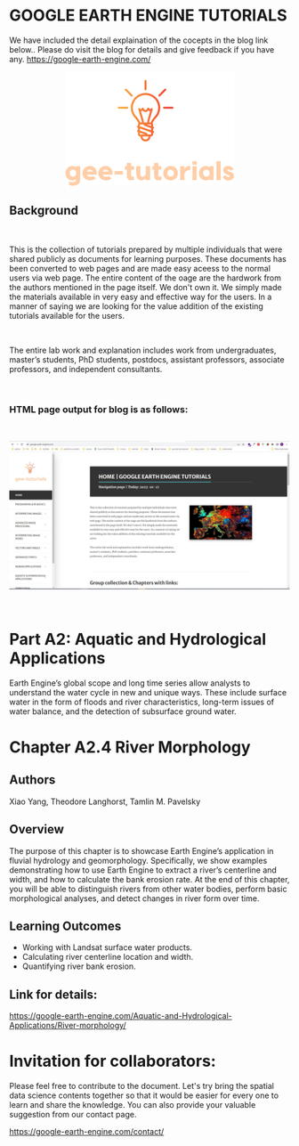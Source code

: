 # GOOGLE EARTH ENGINE TUTORIALS

We have included the detail explaination of the cocepts in the blog link below.. Please do visit the blog for details and give feedback if you have any.
https://google-earth-engine.com/

<p align="center">
    <img src = '../../../logo.png' class="center">
</p>


## Background
<br>

This is the collection of tutorials prepared by multiple individuals that were shared publicly as documents for learning purposes. These documents has been converted to web pages and are made easy aceess to the normal users via web page. The entire content of the oage are the hardwork from the authors mentioned in the page itself. We don't own it. We simply made the materials available in very easy and effective way for the users. In a manner of saying we are looking for the value addition of the existing tutorials available for the users.

<br>

The entire lab work and explanation includes work from undergraduates, master’s students, PhD students, postdocs, assistant professors, associate professors, and independent consultants.

<br>

### HTML page output for blog is as follows:
<br>
<p align="center">
    <img src = '../../../gee-tutorials.jpg' class="center">
</p>
<br>


# Part A2: Aquatic and Hydrological Applications

Earth Engine’s global scope and long time series allow analysts to understand the water cycle in new and unique ways. These include surface water in the form of floods and river characteristics, long-term issues of water balance, and the detection of subsurface ground water.

# Chapter A2.4 River Morphology
## Authors
Xiao Yang, Theodore Langhorst, Tamlin M. Pavelsky



## Overview 
The purpose of this chapter is to showcase Earth Engine’s application in fluvial hydrology and geomorphology. Specifically, we show examples demonstrating how to use Earth Engine to extract a river’s centerline and width, and how to calculate the bank erosion rate. At the end of this chapter, you will be able to distinguish rivers from other water bodies, perform basic morphological analyses, and detect changes in river form over time.


## Learning Outcomes
 - Working with Landsat surface water products.
 - Calculating river centerline location and width.
 - Quantifying river bank erosion.

## Link for details:
https://google-earth-engine.com/Aquatic-and-Hydrological-Applications/River-morphology/



# Invitation for collaborators:
Please feel free to contribute to the document. Let's try bring the spatial data science contents together so that it would be easier for every one to learn and share the knowledge. You can also provide your valuable suggestion from our contact page.

https://google-earth-engine.com/contact/

